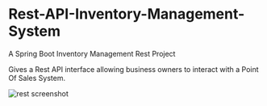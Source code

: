 # Rest-API-Inventory-Management-System
A Spring Boot Inventory Management Rest Project



Gives a Rest API interface allowing business owners to interact with a Point Of Sales System. 

![rest screenshot](https://user-images.githubusercontent.com/37083547/71681874-ebd37880-2d5b-11ea-9080-8eeb8d2e3fb6.png)




